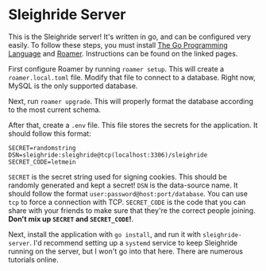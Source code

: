 # Sleighride Server

This is the Sleighride server! It's written in go, and can be configured very easily. To follow these steps, you must install [The Go Programming Language](https://golang.org) and [Roamer](https://github.com/thatoddmailbox/roamer). Instructions can be found on the linked pages.

First configure Roamer by running `roamer setup`. This will create a `roamer.local.toml` file. Modify that file to connect to a database. Right now, MySQL is the only supported database.

Next, run `roamer upgrade`. This will properly format the database according to the most current schema.

After that, create a `.env` file. This file stores the secrets for the application. It should follow this format:
```
SECRET=randomstring
DSN=sleighride:sleighride@tcp(localhost:3306)/sleighride
SECRET_CODE=letmein
```

`SECRET` is the secret string used for signing cookies. This should be randomly generated and kept a secret! `DSN` is the data-source name. It should follow the format `user:password@host:port/database`. You can use `tcp` to force a connection with TCP. `SECRET_CODE` is the code that you can share with your friends to make sure that they're the correct people joining. **Don't mix up `SECRET` and `SECRET_CODE`!**.

Next, install the application with `go install`, and run it with `sleighride-server`. I'd recommend setting up a `systemd` service to keep Sleighride running on the server, but I won't go into that here. There are numerous tutorials online.